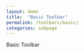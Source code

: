 ```yaml
---
layout: demo
title:  "Basic Toolbar"
permalink: /toolbars/basic/
categories: subpage
---
```


<div class="board">
  <div class="toolbar">Basic Toolbar</div>
</div>
